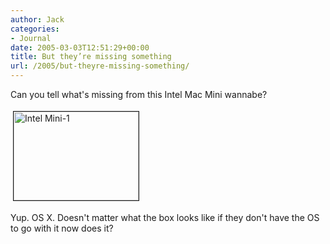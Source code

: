 ```yaml
---
author: Jack
categories:
- Journal
date: 2005-03-03T12:51:29+00:00
title: But they’re missing something
url: /2005/but-theyre-missing-something/
---
```


Can you tell what's missing from this Intel Mac Mini wannabe?

<img src="/images/blog/intel_mini-1.jpg" height="142" width="200" border="1" hspace="4" vspace="4" alt="Intel Mini-1" />

Yup. OS X. Doesn't matter what the box looks like if they don't have the OS to go with it now does it?